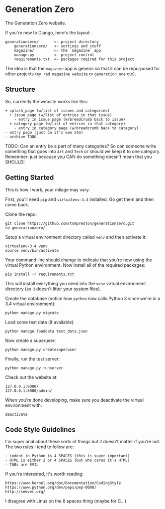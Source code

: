 Generation Zero
===============
The Generation Zero website.

If you're new to Django, here's the layout:

    generationzero/       <- project directory
        generationzero/   <- settings and stuff
        magazine/         <- the `magazine` app
        manage.py         <- project control
        requirements.txt  <- packages reqired for this project

The idea is that the `magazine` app is generic so that it can be repurposed
for other projects (`my rad magazine website` or `generation one` etc).


Structure
---------
So, currently the website works like this:

    + splash_page (w/list of issues and categories)
      + issue page (w/list of entries in that issue)
        - entry in issue page (w/breadcrumb back to issue)
      + category page (w/list of entries in that category)
        - entry in category page (w/breadcrumb back to category)
    - entry page (just on it's own atm)
    - archive TODO

TODO: Can an entry be a part of many categories? So can someone write
something that goes into `Art` and `Tech` or should we keep it to one
category. Remember: just because you CAN do something doesn't mean that
you SHOULD!


Getting Started
---------------
This is how I work, your milage may vary.

First, you'll need `pip` and `virtualenv-3.4` installed. Go get them and
then come back.

Clone the repo:

    git clone https://github.com/tompreston/generationzero.git
    cd generationzero/

Setup a virtual environment directory called `venv` and then activate it:

    virtualenv-3.4 venv
    source venv/bin/activate

Your command line should change to indicate that you're now using the
virtual Python environment. Now install all of the required packages:

    pip install -r requirements.txt

This will install everything you need into the `venv` virtual environment
directory (so it doesn't litter your system files).

Create the database (notice how `python` now calls Python 3 since we're in
a 3.4 virtual environment):

    python manage.py migrate

Load some test data (if available):

    python manage loaddata test_data.json

Now create a superuser:

    python manage.py createsuperuser

Finally, run the test server:

    python manage.py runserver

Check out the website at:

    127.0.0.1:8000/
    127.0.0.1:8000/admin/

When you're done developing, make sure you deactivate the virtual
environment with:

    deactivate


Code Style Guidelines
---------------------
I'm super anal about these sorts of things but it doesn't matter if
you're not. The two rules I tend to follow are:

    - indent in Python is 4 SPACES (this is super important)
    - HTML is either 2 or 4 SPACES (but who cares it's HTML)
    - TABs are EVIL

If you're interested, it's worth reading:

    https://www.kernel.org/doc/Documentation/CodingStyle
    https://www.python.org/dev/peps/pep-0008/
    http://semver.org/

I disagree with Linus on the 8 spaces thing (maybe for C...)